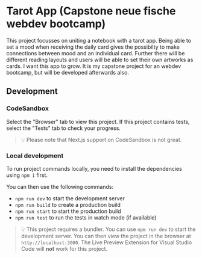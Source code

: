 # Tarot App (Capstone neue fische webdev bootcamp)

This project focusses on uniting a notebook with a tarot app. Being able to set a mood when receiving the daily card gives the possibilty to make connections between mood and an individual card. Further there will be different reading layouts and users will be able to set their own artworks as cards. I want this app to grow. It is my capstone project for an webdev bootcamp, but will be developed afterwards also. 

## Development

### CodeSandbox

Select the "Browser" tab to view this project. If this project contains tests, select the "Tests" tab to check your progress.

> 💡 Please note that Next.js support on CodeSandbox is not great.

### Local development

To run project commands locally, you need to install the dependencies using `npm i` first.

You can then use the following commands:

- `npm run dev` to start the development server
- `npm run build` to create a production build
- `npm run start` to start the production build
- `npm run test` to run the tests in watch mode (if available)

> 💡 This project requires a bundler. You can use `npm run dev` to start the development server. You can then view the project in the browser at `http://localhost:3000`. The Live Preview Extension for Visual Studio Code will **not** work for this project.
